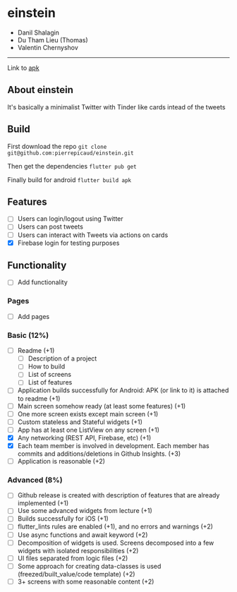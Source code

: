 # einstein
- Danil Shalagin
- Du Tham Lieu (Thomas)
- Valentin Chernyshov
---------

Link to [apk](./build/app/outputs/flutter-apk/app-release.apk)

## About einstein
It's basically a minimalist Twitter with Tinder like cards intead of the tweets

## Build
First download the repo
`git clone git@github.com:pierrepicaud/einstein.git`

Then get the dependencies
`flutter pub get`

Finally build for android
`flutter build apk`

## Features

- [ ] Users can login/logout using Twitter
- [ ] Users can post tweets
- [ ] Users can interact with Tweets via actions on cards
- [x] Firebase login for testing purposes

## Functionality
- [ ] Add functionality

### Pages
- [ ] Add pages

### Basic (12%)
- [ ] Readme (+1)
    - [ ] Description of a project
    - [ ] How to build
    - [ ] List of screens
    - [ ] List of features
- [ ] Application builds successfully for Android: APK (or link to it) is attached to readme (+1)
- [ ] Main screen somehow ready (at least some features) (+1)
- [ ] One more screen exists except main screen (+1)
- [ ] Custom stateless and Stateful widgets (+1)
- [ ] App has at least one ListView on any screen (+1)
- [x] Any networking (REST API, Firebase, etc) (+1)
- [x] Each team member is involved in development. Each member has commits and additions/deletions in Github Insights. (+3)
- [ ] Application is reasonable (+2)

### Advanced (8%)
- [ ] Github release is created with description of features that are already implemented (+1)
- [ ] Use some advanced widgets from lecture (+1)
- [ ] Builds successfully for iOS (+1)
- [ ] flutter_lints rules are enabled (+1), and no errors and warnings (+2)
- [ ] Use async functions and await keyword (+2)
- [ ] Decomposition of widgets is used. Screens decomposed into a few widgets with isolated responsibilities (+2)
- [ ] UI files separated from logic files (+2)
- [ ] Some approach for creating data-classes is used (freezed/built_value/code template) (+2)
- [ ] 3+ screens with some reasonable content (+2)
